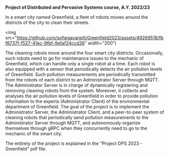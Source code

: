 **Project of Distributed and Pervasive Systems course, A.Y. 2022/23**

In a smart city named Greenfield, a fleet of robots moves around the districts of the city to clean their streets.

<img src="https://github.com/sofiagavanelli/Greenfield2023/assets/49269518/fbf6737f-f527-41ec-9fbf-9efaf24ccd36" width="200")

The cleaning robots move around the four smart city districts. Occasionally, such robots need to go for maintenance issues to the mechanic of Greenfield, which can handle only a single robot at a time. Each robot is also equipped with a sensor that periodically detects the air pollution levels of Greenfield.
Such pollution measurements are periodically transmitted from the robots of each district to an Administrator Server through MQTT. The Administrator Server is in charge of dynamically registering and removing cleaning robots from the system. Moreover, it collects and analyses the air pollution levels of Greenfield in order to provide pollution information to the experts (Administrator Client) of the environmental department of Greenfield.
The goal of the project is to implement the Administrator Server, the Administrator Client, and a peer-to-peer system of cleaning robots that periodically send pollution measurements to the Administrator Server through MQTT, and autonomously organize themselves through gRPC when they concurrently need to go to the mechanic of the smart city.

The entirety of the project is explained in the "Project DPS 2023 - Greenfield" pdf file.

